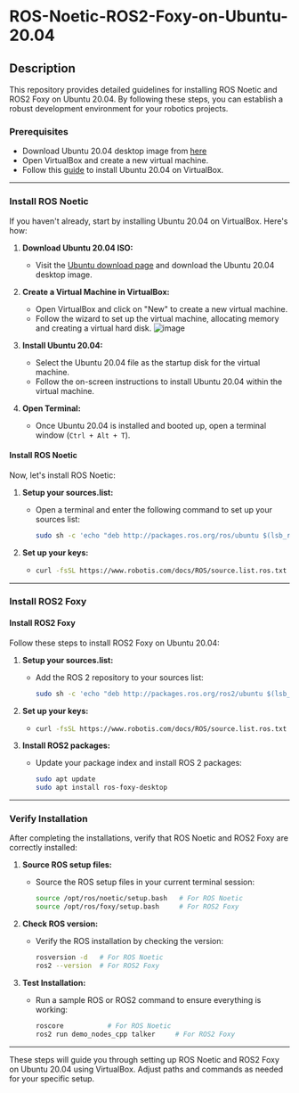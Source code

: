 # ROS-Noetic-ROS2-Foxy-on-Ubuntu-20.04 

## Description
This repository provides detailed guidelines for installing ROS Noetic and ROS2 Foxy on Ubuntu 20.04. By following these steps, you can establish a robust development environment for your robotics projects.

### Prerequisites

* Download Ubuntu 20.04 desktop image from [here](https://releases.ubuntu.com/20.04/)
* Open VirtualBox and create a new virtual machine.
* Follow this [guide](https://www.wikihow.com/Install-Ubuntu-on-VirtualBox) to install Ubuntu 20.04 on VirtualBox.

---

### Install ROS Noetic

If you haven't already, start by installing Ubuntu 20.04 on VirtualBox. Here's how:

1. **Download Ubuntu 20.04 ISO:**
   - Visit the [Ubuntu download page](https://releases.ubuntu.com/20.04/) and download the Ubuntu 20.04 desktop image.

2. **Create a Virtual Machine in VirtualBox:**
   - Open VirtualBox and click on "New" to create a new virtual machine.
   - Follow the wizard to set up the virtual machine, allocating memory and creating a virtual hard disk.
![image](https://github.com/GDHadeel/ROS-Noetic-ROS2-Foxy-on-Ubuntu-20.04/assets/126657301/9aa347d9-ef84-4859-94be-edb7d6bbd699)

3. **Install Ubuntu 20.04:**
   - Select the Ubuntu 20.04 file as the startup disk for the virtual machine.
   - Follow the on-screen instructions to install Ubuntu 20.04 within the virtual machine.

4. **Open Terminal:**
   - Once Ubuntu 20.04 is installed and booted up, open a terminal window (`Ctrl + Alt + T`).

     
#### Install ROS Noetic

Now, let's install ROS Noetic:

1. **Setup your sources.list:**
   - Open a terminal and enter the following command to set up your sources list:
     ```bash
     sudo sh -c 'echo "deb http://packages.ros.org/ros/ubuntu $(lsb_release -sc) main" > /etc/apt/sources.list.d/ros-latest.list'
     ```

2. **Set up your keys:**
   - ```bash
     curl -fsSL https://www.robotis.com/docs/ROS/source.list.ros.txt | sudo tee /etc/apt/sources.list.d/ros-latest.list
     ```

---

### Install ROS2 Foxy

#### Install ROS2 Foxy
Follow these steps to install ROS2 Foxy on Ubuntu 20.04:

1. **Setup your sources.list:**
   - Add the ROS 2 repository to your sources list:
     ```bash
     sudo sh -c 'echo "deb http://packages.ros.org/ros2/ubuntu $(lsb_release -sc) main" > /etc/apt/sources.list.d/ros2-latest.list'
     ```

2. **Set up your keys:**
   - ```bash
     curl -fsSL https://www.robotis.com/docs/ROS/source.list.ros.txt | sudo tee /etc/apt/sources.list.d/ros-latest.list
     ```

3. **Install ROS2 packages:**
   - Update your package index and install ROS 2 packages:
     ```bash
     sudo apt update
     sudo apt install ros-foxy-desktop
     ```

---

### Verify Installation

After completing the installations, verify that ROS Noetic and ROS2 Foxy are correctly installed:

1. **Source ROS setup files:**
   - Source the ROS setup files in your current terminal session:
     ```bash
     source /opt/ros/noetic/setup.bash   # For ROS Noetic
     source /opt/ros/foxy/setup.bash     # For ROS2 Foxy
     ```

2. **Check ROS version:**
   - Verify the ROS installation by checking the version:
     ```bash
     rosversion -d   # For ROS Noetic
     ros2 --version  # For ROS2 Foxy
     ```

3. **Test Installation:**
   - Run a sample ROS or ROS2 command to ensure everything is working:
     ```bash
     roscore           # For ROS Noetic
     ros2 run demo_nodes_cpp talker     # For ROS2 Foxy
     ```

---

These steps will guide you through setting up ROS Noetic and ROS2 Foxy on Ubuntu 20.04 using VirtualBox. Adjust paths and commands as needed for your specific setup.
